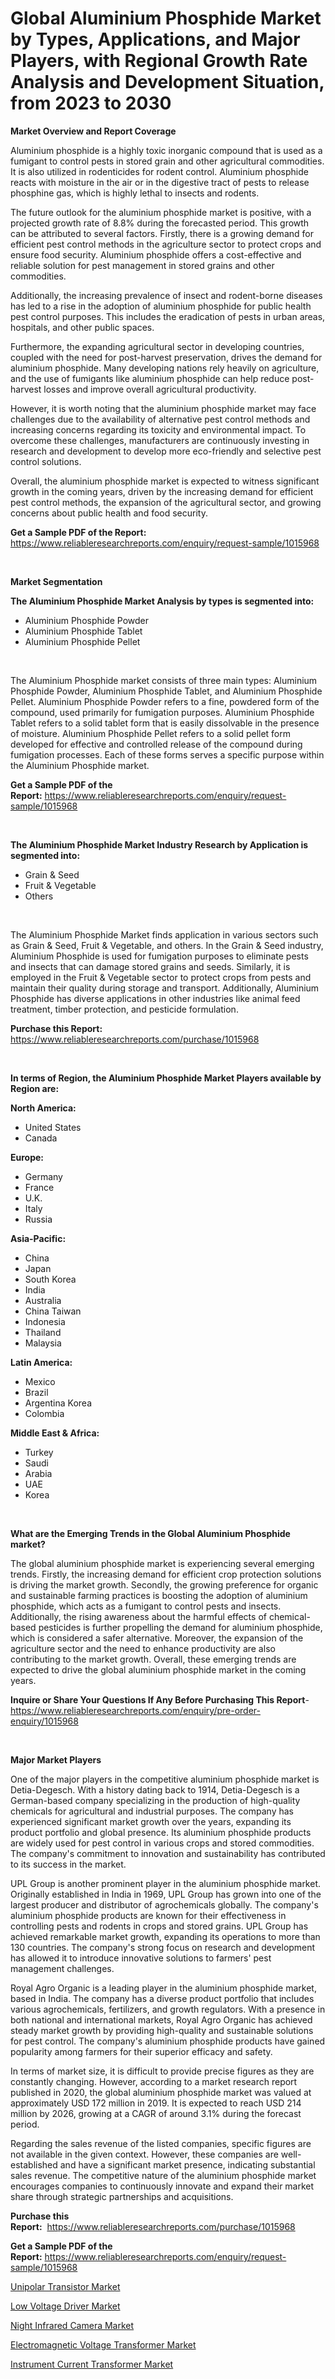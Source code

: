 <p><h1>Global Aluminium Phosphide Market by Types, Applications, and Major Players, with Regional Growth Rate Analysis and Development Situation, from 2023 to 2030</h1></p><p><strong>Market Overview and Report Coverage</strong></p>
<p><p>Aluminium phosphide is a highly toxic inorganic compound that is used as a fumigant to control pests in stored grain and other agricultural commodities. It is also utilized in rodenticides for rodent control. Aluminium phosphide reacts with moisture in the air or in the digestive tract of pests to release phosphine gas, which is highly lethal to insects and rodents.</p><p>The future outlook for the aluminium phosphide market is positive, with a projected growth rate of 8.8% during the forecasted period. This growth can be attributed to several factors. Firstly, there is a growing demand for efficient pest control methods in the agriculture sector to protect crops and ensure food security. Aluminium phosphide offers a cost-effective and reliable solution for pest management in stored grains and other commodities.</p><p>Additionally, the increasing prevalence of insect and rodent-borne diseases has led to a rise in the adoption of aluminium phosphide for public health pest control purposes. This includes the eradication of pests in urban areas, hospitals, and other public spaces.</p><p>Furthermore, the expanding agricultural sector in developing countries, coupled with the need for post-harvest preservation, drives the demand for aluminium phosphide. Many developing nations rely heavily on agriculture, and the use of fumigants like aluminium phosphide can help reduce post-harvest losses and improve overall agricultural productivity.</p><p>However, it is worth noting that the aluminium phosphide market may face challenges due to the availability of alternative pest control methods and increasing concerns regarding its toxicity and environmental impact. To overcome these challenges, manufacturers are continuously investing in research and development to develop more eco-friendly and selective pest control solutions.</p><p>Overall, the aluminium phosphide market is expected to witness significant growth in the coming years, driven by the increasing demand for efficient pest control methods, the expansion of the agricultural sector, and growing concerns about public health and food security.</p></p>
<p><strong>Get a Sample PDF of the Report:</strong> <a href="https://www.reliableresearchreports.com/enquiry/request-sample/1015968">https://www.reliableresearchreports.com/enquiry/request-sample/1015968</a></p>
<p>&nbsp;</p>
<p><strong>Market Segmentation</strong></p>
<p><strong>The Aluminium Phosphide Market Analysis by types is segmented into:</strong></p>
<p><ul><li>Aluminium Phosphide Powder</li><li>Aluminium Phosphide Tablet</li><li>Aluminium Phosphide Pellet</li></ul></p>
<p>&nbsp;</p>
<p><p>The Aluminium Phosphide market consists of three main types: Aluminium Phosphide Powder, Aluminium Phosphide Tablet, and Aluminium Phosphide Pellet. Aluminium Phosphide Powder refers to a fine, powdered form of the compound, used primarily for fumigation purposes. Aluminium Phosphide Tablet refers to a solid tablet form that is easily dissolvable in the presence of moisture. Aluminium Phosphide Pellet refers to a solid pellet form developed for effective and controlled release of the compound during fumigation processes. Each of these forms serves a specific purpose within the Aluminium Phosphide market.</p></p>
<p><strong>Get a Sample PDF of the Report:</strong>&nbsp;<a href="https://www.reliableresearchreports.com/enquiry/request-sample/1015968">https://www.reliableresearchreports.com/enquiry/request-sample/1015968</a></p>
<p>&nbsp;</p>
<p><strong>The Aluminium Phosphide Market Industry Research by Application is segmented into:</strong></p>
<p><ul><li>Grain & Seed</li><li>Fruit & Vegetable</li><li>Others</li></ul></p>
<p>&nbsp;</p>
<p><p>The Aluminium Phosphide Market finds application in various sectors such as Grain & Seed, Fruit & Vegetable, and others. In the Grain & Seed industry, Aluminium Phosphide is used for fumigation purposes to eliminate pests and insects that can damage stored grains and seeds. Similarly, it is employed in the Fruit & Vegetable sector to protect crops from pests and maintain their quality during storage and transport. Additionally, Aluminium Phosphide has diverse applications in other industries like animal feed treatment, timber protection, and pesticide formulation.</p></p>
<p><strong>Purchase this Report:</strong>&nbsp; <a href="https://www.reliableresearchreports.com/purchase/1015968">https://www.reliableresearchreports.com/purchase/1015968</a></p>
<p>&nbsp;</p>
<p><strong>In terms of Region, the Aluminium Phosphide Market Players available by Region are:</strong></p>
<p>
    <p> <strong> North America: </strong>
        <ul>
            <li>United States</li>
            <li>Canada</li>
        </ul>
        </p> 
    <p> <strong> Europe: </strong>
        <ul>
            <li>Germany</li>
            <li>France</li>
            <li>U.K.</li>
            <li>Italy</li>
            <li>Russia</li>
        </ul>
        </p> 
    <p> <strong> Asia-Pacific: </strong>
        <ul>
            <li>China</li>
            <li>Japan</li>
            <li>South Korea</li>
            <li>India</li>
            <li>Australia</li>
            <li>China Taiwan</li>
            <li>Indonesia</li>
            <li>Thailand</li>
            <li>Malaysia</li>
        </ul>
        </p> 
    <p> <strong> Latin America: </strong>
        <ul>
            <li>Mexico</li>
            <li>Brazil</li>
            <li>Argentina Korea</li>
            <li>Colombia</li>
        </ul>
        </p> 
    <p> <strong> Middle East & Africa: </strong>
        <ul>
            <li>Turkey</li>
            <li>Saudi</li>
            <li>Arabia</li>
            <li>UAE</li>
            <li>Korea</li>
        </ul>
    </p>
    </p>
<p>&nbsp;</p>
<p><strong>What are the Emerging Trends in the Global Aluminium Phosphide market?</strong></p>
<p><p>The global aluminium phosphide market is experiencing several emerging trends. Firstly, the increasing demand for efficient crop protection solutions is driving the market growth. Secondly, the growing preference for organic and sustainable farming practices is boosting the adoption of aluminium phosphide, which acts as a fumigant to control pests and insects. Additionally, the rising awareness about the harmful effects of chemical-based pesticides is further propelling the demand for aluminium phosphide, which is considered a safer alternative. Moreover, the expansion of the agriculture sector and the need to enhance productivity are also contributing to the market growth. Overall, these emerging trends are expected to drive the global aluminium phosphide market in the coming years.</p></p>
<p><strong>Inquire or Share Your Questions If Any Before Purchasing This Report</strong>- <a href="https://www.reliableresearchreports.com/enquiry/pre-order-enquiry/1015968">https://www.reliableresearchreports.com/enquiry/pre-order-enquiry/1015968</a></p>
<p>&nbsp;</p>
<p><strong>Major Market Players</strong></p>
<p><p>One of the major players in the competitive aluminium phosphide market is Detia-Degesch. With a history dating back to 1914, Detia-Degesch is a German-based company specializing in the production of high-quality chemicals for agricultural and industrial purposes. The company has experienced significant market growth over the years, expanding its product portfolio and global presence. Its aluminium phosphide products are widely used for pest control in various crops and stored commodities. The company's commitment to innovation and sustainability has contributed to its success in the market.</p><p>UPL Group is another prominent player in the aluminium phosphide market. Originally established in India in 1969, UPL Group has grown into one of the largest producer and distributor of agrochemicals globally. The company's aluminium phosphide products are known for their effectiveness in controlling pests and rodents in crops and stored grains. UPL Group has achieved remarkable market growth, expanding its operations to more than 130 countries. The company's strong focus on research and development has allowed it to introduce innovative solutions to farmers' pest management challenges.</p><p>Royal Agro Organic is a leading player in the aluminium phosphide market, based in India. The company has a diverse product portfolio that includes various agrochemicals, fertilizers, and growth regulators. With a presence in both national and international markets, Royal Agro Organic has achieved steady market growth by providing high-quality and sustainable solutions for pest control. The company's aluminium phosphide products have gained popularity among farmers for their superior efficacy and safety.</p><p>In terms of market size, it is difficult to provide precise figures as they are constantly changing. However, according to a market research report published in 2020, the global aluminium phosphide market was valued at approximately USD 172 million in 2019. It is expected to reach USD 214 million by 2026, growing at a CAGR of around 3.1% during the forecast period.</p><p>Regarding the sales revenue of the listed companies, specific figures are not available in the given context. However, these companies are well-established and have a significant market presence, indicating substantial sales revenue. The competitive nature of the aluminium phosphide market encourages companies to continuously innovate and expand their market share through strategic partnerships and acquisitions.</p></p>
<p><strong>Purchase this Report:</strong>&nbsp;&nbsp;<a href="https://www.reliableresearchreports.com/purchase/1015968">https://www.reliableresearchreports.com/purchase/1015968</a></p>
<p></p>
<p><strong>Get a Sample PDF of the Report:</strong>&nbsp;<a href="https://www.reliableresearchreports.com/enquiry/request-sample/1015968">https://www.reliableresearchreports.com/enquiry/request-sample/1015968</a></p>
<p><p><a href="https://medium.com/@lindabrewer15/unipolar-transistor-market-analysis-its-cagr-market-segmentation-and-global-industry-overview-1e12695275d5">Unipolar Transistor Market</a></p><p><a href="https://medium.com/@isomjohnson/low-voltage-driver-market-trends-forecast-and-competitive-analysis-to-2030-2e24c0252c77">Low Voltage Driver Market</a></p><p><a href="https://medium.com/@maeganbraun/night-infrared-camera-market-trends-forecast-and-competitive-analysis-to-2030-0532edc9aac6">Night Infrared Camera Market</a></p><p><a href="https://medium.com/@santosdicki2023/electromagnetic-voltage-transformer-market-trends-forecast-and-competitive-analysis-to-2030-1ad83b17ee80">Electromagnetic Voltage Transformer Market</a></p><p><a href="https://medium.com/@margaretlee84/analyzing-instrument-current-transformer-market-global-industry-perspective-and-forecast-2023-to-5f3763209c45">Instrument Current Transformer Market</a></p></p>